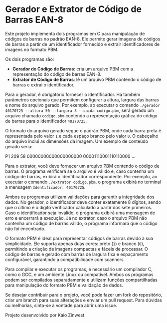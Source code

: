 # Gerador e Extrator de Código de Barras EAN-8

Este projeto implementa dois programas em C para manipulação de códigos de barras no padrão EAN-8. Ele permite gerar imagens de códigos de barras a partir de um identificador fornecido e extrair identificadores de imagens no formato PBM.

Os dois programas são: 
- **Gerador de Código de Barras**: cria um arquivo PBM com a representação do código de barras EAN-8.
- **Extrator de Código de Barras**: lê um arquivo PBM contendo o código de barras e extrai o identificador.

Para o gerador, é obrigatório fornecer o identificador. Há também parâmetros opcionais que permitem configurar a altura, largura das barras e nome do arquivo gerado. Por exemplo, ao executar o comando `./gerador 40170725 --altura 50 --largura 3 --saida codigo.pbm`, será gerado um arquivo chamado `codigo.pbm` contendo a representação gráfica do código de barras para o identificador `40170725`.

O formato do arquivo gerado segue o padrão PBM, onde cada barra preta é representada pelo valor `1` e cada espaço branco pelo valor `0`. O cabeçalho do arquivo inclui as dimensões da imagem. Um exemplo de conteúdo gerado seria:

P1 209 58 00000000000000000000 00001110001110110000 ...


Para o extrator, você deve fornecer um arquivo PBM contendo o código de barras. O programa verificará se o arquivo é válido e, caso contenha um código de barras, exibirá o identificador correspondente. Por exemplo, ao executar o comando `./extrator codigo.pbm`, o programa exibirá no terminal a mensagem `Identificador: 40170725`.

Ambos os programas utilizam validações para garantir a integridade dos dados. No gerador, o identificador deve conter exatamente 8 dígitos, sendo que o último é o dígito verificador calculado a partir dos sete primeiros. Caso o identificador seja inválido, o programa exibirá uma mensagem de erro e encerrará a execução. Já no extrator, caso o arquivo PBM não contenha um código de barras válido, o programa informará que o código não foi encontrado.

O formato PBM é ideal para representar códigos de barras devido à sua simplicidade. Ele suporta apenas duas cores: preto (`1`) e branco (`0`), permitindo a criação de imagens compactas e fáceis de processar. O código de barras é gerado com barras de largura fixa e espaçamento configurável, garantindo a compatibilidade com scanners.

Para compilar e executar os programas, é necessário um compilador C, como o GCC, e um ambiente Linux ou compatível. Ambos os programas podem ser compilados separadamente e utilizam funções compartilhadas para manipulação do formato PBM e validação de dados.

Se desejar contribuir para o projeto, você pode fazer um fork do repositório, criar um branch para suas alterações e enviar um pull request. Para dúvidas ou melhorias, sinta-se à vontade para abrir uma issue.

Projeto desenvolvido por Kaio Zinwest.
